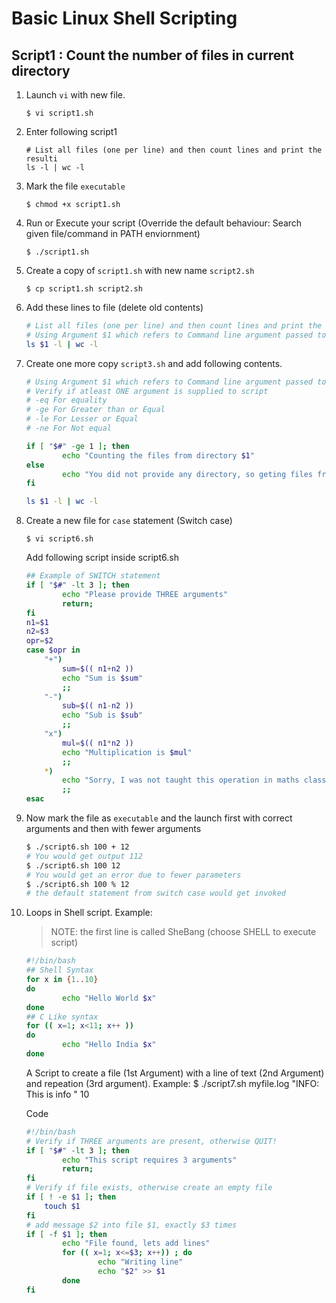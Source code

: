 # Basic Linux Shell Scripting


## Script1 : Count the number of files in current directory

1.  Launch `vi` with new file.

    ```
    $ vi script1.sh
    ```

2.  Enter following script1

    ```
    # List all files (one per line) and then count lines and print the resulti
    ls -l | wc -l
    ```
3.  Mark the file `executable`

    ```
    $ chmod +x script1.sh
    ```

4.  Run or Execute your script (Override the default behaviour: Search given file/command in PATH enviornment)

    ```
    $ ./script1.sh
    ```

5.  Create a copy of `script1.sh` with new name `script2.sh`

    ```
    $ cp script1.sh script2.sh
    ```

6.  Add these lines to file (delete old contents)

    ```bash
    # List all files (one per line) and then count lines and print the result.
    # Using Argument $1 which refers to Command line argument passed to this script
    ls $1 -l | wc -l
    ```

7.  Create one more copy `script3.sh` and add following contents.

    ```bash
    # Using Argument $1 which refers to Command line argument passed to this script
    # Verify if atleast ONE argument is supplied to script
    # -eq For equality
    # -ge For Greater than or Equal
    # -le For Lesser or Equal
    # -ne For Not equal

    if [ "$#" -ge 1 ]; then
            echo "Counting the files from directory $1"
    else
            echo "You did not provide any directory, so geting files from current directory instead"
    fi

    ls $1 -l | wc -l

    ```

8.  Create a new file for `case` statement (Switch case)

    ```shell
    $ vi script6.sh
    ```

    Add following script inside script6.sh
    
    ```bash
    ## Example of SWITCH statement
    if [ "$#" -lt 3 ]; then
            echo "Please provide THREE arguments"
            return;
    fi
    n1=$1
    n2=$3
    opr=$2
    case $opr in
        "+")
            sum=$(( n1+n2 ))
            echo "Sum is $sum"
            ;;
        "-")
            sub=$(( n1-n2 ))
            echo "Sub is $sub"
            ;;
        "x")
            mul=$(( n1*n2 ))
            echo "Multiplication is $mul"
            ;;
        *)
            echo "Sorry, I was not taught this operation in maths class"
            ;;
    esac
    ```

9.  Now mark the file as `executable` and the launch first with correct arguments and then with fewer arguments

    ```bash
    $ ./script6.sh 100 + 12
    # You would get output 112
    $ ./script6.sh 100 12
    # You would get an error due to fewer parameters
    $ ./script6.sh 100 % 12
    # the default statement from switch case would get invoked
    ```

10. Loops in Shell script.
    Example: 
    > NOTE: the first line is called SheBang (choose SHELL to execute script)
    ```bash
    #!/bin/bash
    ## Shell Syntax
    for x in {1..10}
    do
            echo "Hello World $x"
    done
    ## C Like syntax
    for (( x=1; x<11; x++ ))
    do
            echo "Hello India $x"
    done

    ```

    A Script to create a file (1st Argument) with a line of text (2nd Argument) and repeation (3rd argument).
    Example:
        $ ./script7.sh myfile.log "INFO: This is info " 10

    Code
    ```bash
    #!/bin/bash
    # Verify if THREE arguments are present, otherwise QUIT!
    if [ "$#" -lt 3 ]; then
            echo "This script requires 3 arguments"
            return;
    fi
    # Verify if file exists, otherwise create an empty file
    if [ ! -e $1 ]; then
        touch $1
    fi
    # add message $2 into file $1, exactly $3 times
    if [ -f $1 ]; then
            echo "File found, lets add lines"
            for (( x=1; x<=$3; x++)) ; do
                    echo "Writing line"
                    echo "$2" >> $1
            done
    fi

    ```